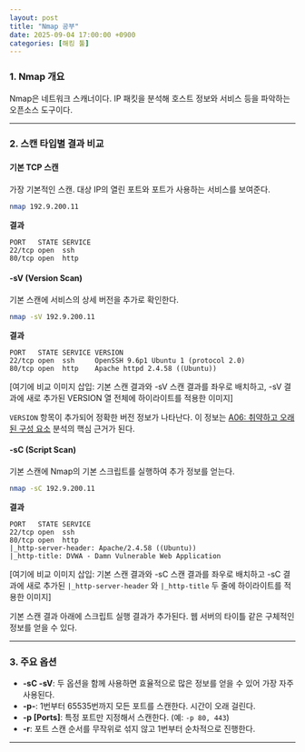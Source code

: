 ```yaml
---
layout: post
title: "Nmap 공부"
date: 2025-09-04 17:00:00 +0900
categories: [해킹 툴]
---
```


### 1. Nmap 개요

Nmap은 네트워크 스캐너이다. IP 패킷을 분석해 호스트 정보와 서비스 등을 파악하는 오픈소스 도구이다.

---

### 2. 스캔 타입별 결과 비교

#### **기본 TCP 스캔**
가장 기본적인 스캔. 대상 IP의 열린 포트와 포트가 사용하는 서비스를 보여준다.
```bash
nmap 192.9.200.11
```
**결과**
```
PORT   STATE SERVICE
22/tcp open  ssh
80/tcp open  http
```

#### **-sV (Version Scan)**
기본 스캔에 서비스의 상세 버전을 추가로 확인한다.
```bash
nmap -sV 192.9.200.11
```
**결과**
```
PORT   STATE SERVICE VERSION
22/tcp open  ssh     OpenSSH 9.6p1 Ubuntu 1 (protocol 2.0)
80/tcp open  http    Apache httpd 2.4.58 ((Ubuntu))
```
[여기에 비교 이미지 삽입: 기본 스캔 결과와 -sV 스캔 결과를 좌우로 배치하고, -sV 결과에 새로 추가된 VERSION 열 전체에 하이라이트를 적용한 이미지]

`VERSION` 항목이 추가되어 정확한 버전 정보가 나타난다. 이 정보는 [A06: 취약하고 오래된 구성 요소](https://hamap0.github.io/projects/owasp-top-10/2025/08/30/A06_Vulnerable-and-Outdated-Components.html) 분석의 핵심 근거가 된다.

#### **-sC (Script Scan)**
기본 스캔에 Nmap의 기본 스크립트를 실행하여 추가 정보를 얻는다.
```bash
nmap -sC 192.9.200.11
```
**결과**
```
PORT   STATE SERVICE
22/tcp open  ssh
80/tcp open  http
|_http-server-header: Apache/2.4.58 ((Ubuntu))
|_http-title: DVWA - Damn Vulnerable Web Application
```
[여기에 비교 이미지 삽입: 기본 스캔 결과와 -sC 스캔 결과를 좌우로 배치하고 -sC 결과에 새로 추가된 `|_http-server-header` 와 `|_http-title` 두 줄에 하이라이트를 적용한 이미지]

기본 스캔 결과 아래에 스크립트 실행 결과가 추가된다. 웹 서버의 타이틀 같은 구체적인 정보를 얻을 수 있다.

---

### 3. 주요 옵션

*   **-sC -sV**: 두 옵션을 함께 사용하면 효율적으로 많은 정보를 얻을 수 있어 가장 자주 사용된다.
*   **-p-**: 1번부터 65535번까지 모든 포트를 스캔한다. 시간이 오래 걸린다.
*   **-p [Ports]**: 특정 포트만 지정해서 스캔한다. (예: `-p 80, 443`)
*   **-r**: 포트 스캔 순서를 무작위로 섞지 않고 1번부터 순차적으로 진행한다.

<hr class="short-rule">
